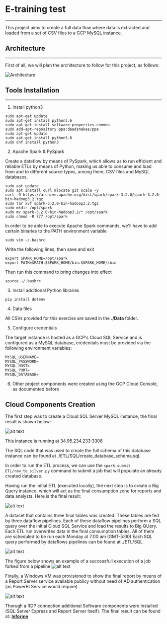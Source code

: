 # E-training test
--- 
This project aims to create a full data flow where data is extracted and loaded from a set of CSV files to a GCP MySQL instance.

## Architecture
---
First of all, we will plan the architecture to follow for this project, as follows:

![Architecture](./Docs/Architecture.drawio.png)

## Tools Installation
---

1. Install python3

```
sudo apt-get update
sudo apt-get install python3.6
sudo apt-get install software-properties-common
sudo add-apt-repository ppa:deadsnakes/ppa
sudo apt-get update
sudo apt-get install python3.8
sudo dnf install python3
```

2. Apache Spark & PySpark

Create a dataflow by means of PySpark, which allows us to run efficient and reliable ETLs by means of Python, making us able to consume and load from and to different source types, among them, CSV files and MySQL databases. 

```
sudo apt update
sudo apt install curl mlocate git scala -y
curl -O https://archive.apache.org/dist/spark/spark-3.2.0/spark-3.2.0-bin-hadoop3.2.tgz
sudo tar xvf spark-3.2.0-bin-hadoop3.2.tgz
sudo mkdir /opt/spark
sudo mv spark-3.2.0-bin-hadoop3.2/* /opt/spark
sudo chmod -R 777 /opt/spark
```

In order to be able to execute Apache Spark commands, we'll have to add certain binaries to the PATH environment variable

```
sudo vim ~/.bashrc
```

Write the following lines, then save and exit
```
export SPARK_HOME=/opt/spark
export PATH=$PATH:$SPARK_HOME/bin:$SPARK_HOME/sbin
```

Then run this command to bring changes into effect

```
source ~/.bashrc
```

3. Install additional Python libraries

`pip install dotenv`

4. Data files

All CSVs provided for this exercise are saved in the **./Data** folder.

5. Configure credentials

The target instance is hosted as a GCP's Cloud SQL Service and is configured as a MySQL database, credentials must be provided via the following environment variables:

```
MYSQL_USERNAME=
MYSQL_PASSWORD=
MYSQL_HOST=
MYSQL_PORT=
MYSQL_DATABASE=
```

6. Other project components were created using the GCP Cloud Console, as documented before

## Cloud Components Creation

The first step was to create a Cloud SQL Server MySQL instance, the final result is shown below:

![alt text](./Docs/sql.png)

This instance is running at 34.95.234.233:3306

The SQL code that was used to create the full schema of this database instance can be found at ./ETL/SQL/create_database_schema.sql.

In order to run the ETL process, we can use the `spark-submit ETL/raw_to_silver.py` command to submit a job that will populate an already created database.

Having run the initial ETL (executed locally), the next step is to create a Big Query instance, which will act as the final consumption zone for reports and data analysts. Here is the final result:

![alt text](./Docs/bigquery.png)

A dataset that contains three final tables was created. These tables are fed by three dataflow pipelines. Each of these dataflow pipelines perform a SQL query over the initial Cloud SQL Service and load the results to Big QUery. 
Each ETL run overwrites data in the final consumption tables. All of them are scheduled to be run each Monday at 7:00 am (GMT-5:00)
Each SQL query performed by dataflows pipelines can be found at ./ETL/SQL

![alt text](./Docs/dataflows.png)

The figure below shows an example of a successfull execution of a job forked from a pipeline
![alt text](./Docs/JobRun.png)

Finally, a Windows VM was provisioned to show the final report by means of a Report Server service available publicy without need of AD authentication (as PowerBI Service would require).

![alt text](./Docs/VM%20Instance.png)

Thorugh a RDP connection additional Software components were installed (SQL Server Express and Report Server itself). The final result can be found at: **[Informe](http://34.30.14.46/Reports/powerbi/Informe)**
